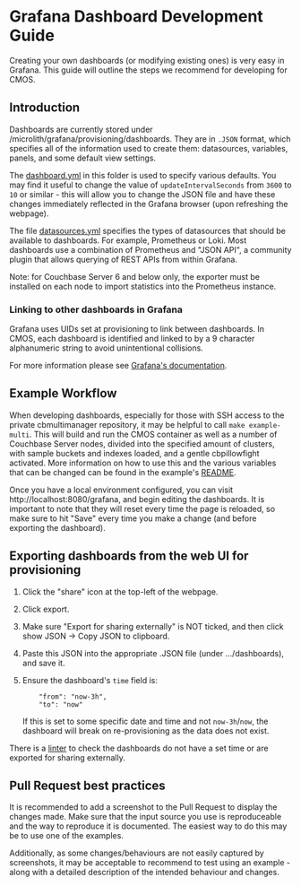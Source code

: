 # Grafana Dashboard Development Guide #

Creating your own dashboards (or modifying existing ones) is very easy in Grafana. This guide will outline the steps we recommend for developing for CMOS.

## Introduction ##

Dashboards are currently stored under /microlith/grafana/provisioning/dashboards. They are in `.JSON` format, which specifies all of the information used to create them: datasources, variables, panels, and some default view settings.

The [dashboard.yml](./provisioning/dashboards/dashboard.yml) in this folder is used to specify various defaults. You may find it useful to change the value of `updateIntervalSeconds` from `3600` to `10` or similar - this will allow you to change the JSON file and have these changes immediately reflected in the Grafana browser (upon refreshing the webpage).

The file [datasources.yml](./provisioning/datasources) specifies the types of datasources that should be available to dashboards. For example, Prometheus or Loki. Most dashboards use a combination of Prometheus and "JSON API", a community plugin that allows querying of REST APIs from within Grafana.

Note: for Couchbase Server 6 and below only, the exporter must be installed on each node to import statistics into the Prometheus instance.

### Linking to other dashboards in Grafana ###

Grafana uses UIDs set at provisioning to link between dashboards. In CMOS, each dashboard is identified and linked to by a 9 character alphanumeric string to avoid unintentional collisions.

For more information please see [Grafana's documentation](https://grafana.com/docs/grafana/latest/linking/dashboard-links/).

## Example Workflow ##

When developing dashboards, especially for those with SSH access to the private cbmultimanager repository, it may be helpful to call `make example-multi`. This will build and run the CMOS container as well as a number of Couchbase Server nodes, divided into the specified amount of clusters, with sample buckets and indexes loaded, and a gentle cbpillowfight activated. More information on how to use this and the various variables that can be changed can be found in the example's [README](/examples/containers/multi).

Once you have a local environment configured, you can visit http://localhost:8080/grafana, and begin editing the dashboards. It is important to note that they will reset every time the page is reloaded, so make sure to hit "Save" every time you make a change (and before exporting the dashboard).

## Exporting dashboards from the web UI for provisioning ##

1. Click the "share" icon at the top-left of the webpage.
2. Click export.
3. Make sure "Export for sharing externally" is NOT ticked, and then click show JSON -> Copy JSON to clipboard.
4. Paste this JSON into the appropriate .JSON file (under .../dashboards), and save it.
5. Ensure the dashboard's `time` field is:
    ```"time": {
        "from": "now-3h",
        "to": "now"
    ```

    If this is set to some specific date and time and not `now-3h`/`now`, the dashboard will break on re-provisioning as the data does not exist. 
    
There is a [linter](/tools/dashboards-lint.sh) to check the dashboards do not have a set time or are exported for sharing externally.

## Pull Request best practices ##

It is recommended to add a screenshot to the Pull Request to display the changes made. Make sure that the input source you use is reproduceable and the way to reproduce it is documented. The easiest way to do this may be to use one of the examples. 

Additionally, as some changes/behaviours are not easily captured by screenshots, it may be acceptable to recommend to test using an example - along with a detailed description of the intended behaviour and changes.